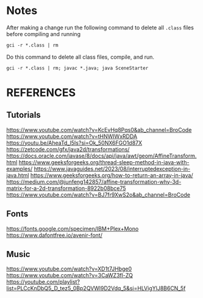# Notes
After making a change run the following command to delete all `.class` files before compiling and running
```ps
gci -r *.class | rm
```

Do this command to delete all class files, compile, and run.
```ps
gci -r *.class | rm; javac *.java; java SceneStarter
```

# REFERENCES
## Tutorials
https://www.youtube.com/watch?v=KcEvHq8Pqs0&ab_channel=BroCode
https://www.youtube.com/watch?v=tHNWIWxRDDA
https://youtu.be/AheaTd_l5Is?si=Ok_50NX6FGO1d87X
https://zetcode.com/gfx/java2d/transformations/
https://docs.oracle.com/javase/8/docs/api/java/awt/geom/AffineTransform.html
https://www.geeksforgeeks.org/thread-sleep-method-in-java-with-examples/
https://www.javaguides.net/2023/08/interruptedexception-in-java.html
https://www.geeksforgeeks.org/how-to-return-an-array-in-java/
https://medium.com/@junfeng142857/affine-transformation-why-3d-matrix-for-a-2d-transformation-8922b08bce75
https://www.youtube.com/watch?v=BJ7fr9XwS2o&ab_channel=BroCode

## Fonts
https://fonts.google.com/specimen/IBM+Plex+Mono
https://www.dafontfree.io/avenir-font/

## Music
https://www.youtube.com/watch?v=XD1t7JHbge0
https://www.youtube.com/watch?v=3CaWZ3fl-ZQ
https://youtube.com/playlist?list=PLCcKnDbQ5_D_tez5_0Bp2QVWl9D2Vdq_5&si=HLVigYlJ8B6CN_5f